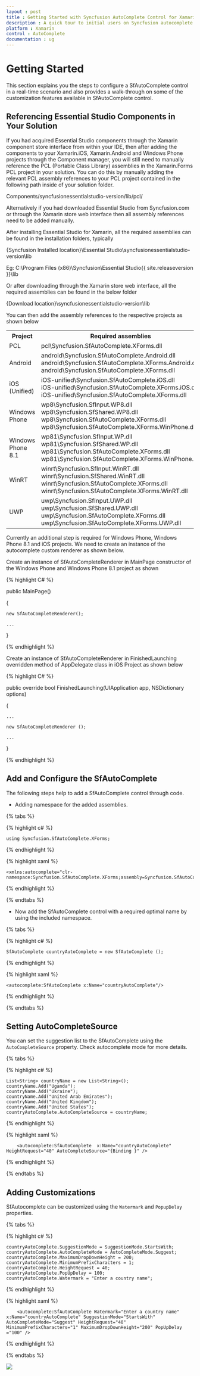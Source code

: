 ```yaml
---
layout : post
title : Getting Started with Syncfusion AutoComplete Control for Xamarin.Forms
description : A quick tour to initial users on Syncfusion autocomplete control for Xamarin.Forms platform
platform : Xamarin
control : AutoComplete
documentation : ug
---
```


# Getting Started

This section explains you the steps to configure a SfAutoComplete control in a real-time scenario and also provides a walk-through on some of the customization features available in SfAutoComplete control.

## Referencing Essential Studio Components in Your Solution	

If you had acquired Essential Studio components through the Xamarin component store interface from within your IDE, then after adding the components to your Xamarin.iOS, Xamarin.Android and Windows Phone projects through the Component manager, you will still need to manually reference the PCL (Portable Class Library) assemblies in the Xamarin.Forms PCL project in your solution. You can do this by manually adding the relevant PCL assembly references to your PCL project contained in the following path inside of your solution folder.

Components/syncfusionessentialstudio-version/lib/pcl/

Alternatively if you had downloaded Essential Studio from Syncfusion.com or through the Xamarin store web interface then all assembly references need to be added manually.

After installing Essential Studio for Xamarin, all the required assemblies can be found in the installation folders, typically

{Syncfusion Installed location}\Essential Studio\syncfusionessentialstudio-version\lib

Eg: C:\Program Files (x86)\Syncfusion\Essential Studio\{{ site.releaseversion }}\lib

Or after downloading through the Xamarin store web interface, all the required assemblies can be found in the below folder

{Download location}\syncfusionessentialstudio-version\lib


You can then add the assembly references to the respective projects as shown below

<table>
<tr>
<th>Project</th>
<th>Required assemblies</th>
</tr>
<tr>
<td>PCL</td>
<td>pcl\Syncfusion.SfAutoComplete.XForms.dll</td>
</tr>
<tr>
<td>Android</td>
<td>android\Syncfusion.SfAutoComplete.Android.dll<br/>android\Syncfusion.SfAutoComplete.XForms.Android.dll<br/>android\Syncfusion.SfAutoComplete.XForms.dll</td>
</tr>
<tr>
<td>iOS (Unified)</td>
<td>iOS-unified\Syncfusion.SfAutoComplete.iOS.dll<br/>iOS-unified\Syncfusion.SfAutoComplete.XForms.iOS.dll<br/>iOS-unified\Syncfusion.SfAutoComplete.XForms.dll</td>
</tr>
<tr>
<td>Windows Phone</td>
<td>wp8\Syncfusion.SfInput.WP8.dll<br/>wp8\Syncfusion.SfShared.WP8.dll<br/>wp8\Syncfusion.SfAutoComplete.XForms.dll<br/>wp8\Syncfusion.SfAutoComplete.XForms.WinPhone.dll</td>
</tr>
<tr>
<td>Windows Phone 8.1</td>
<td>wp81\Syncfusion.SfInput.WP.dll<br/>wp81\Syncfusion.SfShared.WP.dll<br/>wp81\Syncfusion.SfAutoComplete.XForms.dll<br/>wp81\Syncfusion.SfAutoComplete.XForms.WinPhone.dll</td>
</tr>
<tr>
<td>WinRT</td>
<td>winrt\Syncfusion.SfInput.WinRT.dll<br/>winrt\Syncfusion.SfShared.WinRT.dll<br/>winrt\Syncfusion.SfAutoComplete.XForms.dll<br/>winrt\Syncfusion.SfAutoComplete.XForms.WinRT.dll</td>
</tr>
<tr>
<td>UWP</td>
<td>uwp\Syncfusion.SfInput.UWP.dll<br/>uwp\Syncfusion.SfShared.UWP.dll<br/>uwp\Syncfusion.SfAutoComplete.XForms.dll<br/>uwp\Syncfusion.SfAutoComplete.XForms.UWP.dll</td>
</tr>
</table>

Currently an additional step is required for Windows Phone, Windows Phone 8.1 and iOS projects. We need to create an instance of the autocomplete custom renderer as shown below. 

Create an instance of SfAutoCompleteRenderer in MainPage constructor of the Windows Phone and Windows Phone 8.1 project as shown 

{% highlight C# %}

public MainPage()

{

    new SfAutoCompleteRenderer();

    ...    

}

{% endhighlight %}

Create an instance of SfAutoCompleteRenderer in FinishedLaunching overridden method of AppDelegate class in iOS Project as shown below

{% highlight C# %}

public override bool FinishedLaunching(UIApplication app, NSDictionary options)

{

    ...

    new SfAutoCompleteRenderer ();

    ...

}	

{% endhighlight %}

## Add and Configure the SfAutoComplete

The following steps help to add a SfAutoComplete control through code.

* Adding namespace for the added assemblies. 

{% tabs %}

{% highlight c# %}

	using Syncfusion.SfAutoComplete.XForms;

{% endhighlight %}

{% highlight xaml %}

	<xmlns:autocomplete="clr-namespace:Syncfusion.SfAutoComplete.XForms;assembly=Syncfusion.SfAutoComplete.XForms"/>

{% endhighlight %}

{% endtabs %}

* Now add the SfAutoComplete control with a required optimal name by using the included namespace.

{% tabs %}

{% highlight c# %}

	SfAutoComplete countryAutoComplete = new SfAutoComplete ();

{% endhighlight %}

{% highlight xaml %}

	<autocomplete:SfAutoComplete x:Name="countryAutoComplete"/>
	
{% endhighlight %}

{% endtabs %}

## Setting AutoCompleteSource

You can set the suggestion list to the SfAutoComplete using the `AutoCompleteSource` property. Check autocomplete mode for more details.

{% tabs %}

{% highlight c# %}

    List<String> countryName = new List<String>();
	countryName.Add("Uganda");
	countryName.Add("Ukraine");
	countryName.Add("United Arab Emirates");
	countryName.Add("United Kingdom");
	countryName.Add("United States");	
	countryAutoComplete.AutoCompleteSource = countryName;

{% endhighlight %}

{% highlight xaml %}

  		<autocomplete:SfAutoComplete  x:Name="countryAutoComplete" HeightRequest="40" AutoCompleteSource="{Binding }" />

{% endhighlight %}

{% endtabs %}

## Adding Customizations

SfAutocomplete can be customized using the `Watermark` and `PopupDelay` properties.

{% tabs %}

{% highlight c# %}

	countryAutoComplete.SuggestionMode = SuggestionMode.StartsWith;
	countryAutoComplete.AutoCompleteMode = AutoCompleteMode.Suggest;
	countryAutoComplete.MaximumDropDownHeight = 200;
	countryAutoComplete.MinimumPrefixCharacters = 1;
	countryAutoComplete.HeightRequest = 40;
	countryAutoComplete.PopUpDelay = 100;
	countryAutoComplete.Watermark = "Enter a country name";  

{% endhighlight %}

{% highlight xaml %}

  		<autocomplete:SfAutoComplete Watermark="Enter a country name" x:Name="countryAutoComplete" SuggestionMode="StartsWith" AutoCompleteMode="Suggest" HeightRequest="40" MinimumPrefixCharacters="1" MaximumDropDownHeight="200" PopUpDelay ="100" />

{% endhighlight %}

{% endtabs %}

![](images/gettingstarted.png)